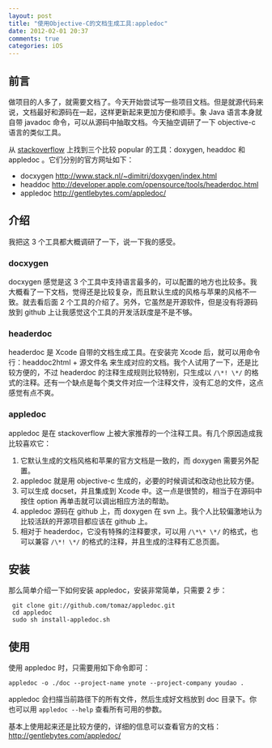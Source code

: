 ```yaml
---
layout: post
title: "使用Objective-C的文档生成工具:appledoc"
date: 2012-02-01 20:37
comments: true
categories: iOS
---
```


## 前言

做项目的人多了，就需要文档了。今天开始尝试写一些项目文档。但是就源代码来说，文档最好和源码在一起，这样更新起来更加方便和顺手。象 Java 语言本身就自带 javadoc 命令，可以从源码中抽取文档。今天抽空调研了一下 objective-c 语言的类似工具。

<!-- more -->

从 [stackoverflow](http://stackoverflow.com/questions/813529/documentation-generator-for-objective-c) 上找到三个比较 popular 的工具：doxygen, headdoc 和 appledoc 。它们分别的官方网址如下：

 * docxygen <http://www.stack.nl/~dimitri/doxygen/index.html>  
 * headdoc <http://developer.apple.com/opensource/tools/headerdoc.html> 
 * appledoc <http://gentlebytes.com/appledoc/> 


## 介绍
我把这 3 个工具都大概调研了一下，说一下我的感受。

### docxygen
docxygen 感觉是这 3 个工具中支持语言最多的，可以配置的地方也比较多。我大概看了一下文档，觉得还是比较复杂，而且默认生成的风格与苹果的风格不一致。就去看后面 2 个工具的介绍了。另外，它虽然是开源软件，但是没有将源码放到 github 上让我感觉这个工具的开发活跃度是不是不够。

### headerdoc
headerdoc 是 Xcode 自带的文档生成工具。在安装完 Xcode 后，就可以用命令行：headdoc2html + 源文件名 来生成对应的文档。我个人试用了一下，还是比较方便的，不过 headerdoc 的注释生成规则比较特别，只生成以 `/\*! \*/` 的格式的注释。还有一个缺点是每个类文件对应一个注释文件，没有汇总的文件，这点感觉有点不爽。

### appledoc
appledoc 是在 stackoverflow 上被大家推荐的一个注释工具。有几个原因造成我比较喜欢它：

1. 它默认生成的文档风格和苹果的官方文档是一致的，而 doxygen 需要另外配置。 
2. appledoc 就是用 objective-c 生成的，必要的时候调试和改动也比较方便。
3. 可以生成 docset，并且集成到 Xcode 中。这一点是很赞的，相当于在源码中按住 option 再单击就可以调出相应方法的帮助。
4. appledoc 源码在 github 上，而 doxygen 在 svn 上。我个人比较偏激地认为比较活跃的开源项目都应该在 github 上。
5. 相对于 headerdoc，它没有特殊的注释要求，可以用 `/\*\* \*/` 的格式，也可以兼容 `/\*! \*/` 的格式的注释，并且生成的注释有汇总页面。

## 安装
那么简单介绍一下如何安装 appledoc，安装非常简单，只需要 2 步：
```
 git clone git://github.com/tomaz/appledoc.git
 cd appledoc
 sudo sh install-appledoc.sh
```

## 使用
使用 appledoc 时，只需要用如下命令即可：
```
appledoc -o ./doc --project-name ynote --project-company youdao .
```
appledoc 会扫描当前路径下的所有文件，然后生成好文档放到 doc 目录下。你也可以用 `appledoc --help` 查看所有可用的参数。

基本上使用起来还是比较方便的，详细的信息可以查看官方的文档：<http://gentlebytes.com/appledoc/>




